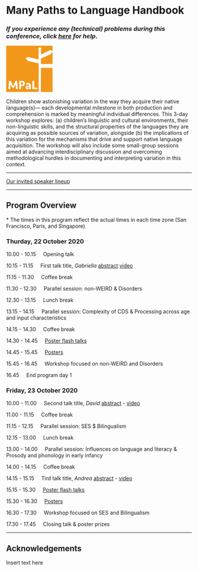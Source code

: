 # Many Paths to Language Handbook

### *If you experience any (technical) problems during this conference, click [here](./mpal/troubleshooting.md) for help.*

<img src="./mpal/MPaL.png" width="25%">

Children show astonishing variation in the way they acquire their native language(s)—
each developmental milestone in both production and comprehension is marked by
meaningful individual differences. This 3-day workshop explores: (a) children’s
linguistic and cultural environments, their non-linguistic skills, and the structural
properties of the languages they are acquiring as possible sources of variation, alongside (b) the implications of this variation for the mechanisms that drive and support
native language acquisition. The workshop will also include some small-group sessions aimed at advancing interdisciplinary discussion and overcoming methodological
hurdles in documenting and interpreting variation in this context.

---

[Our invited speaker lineup](./mpal/invited-speakers.md)

---

## Program Overview
\* The times in this program reflect the actual times in each time zone (San Francisco, Paris, and Singapore)

### Thurday, 22 October 2020
10.00 - 10.15 &nbsp;&nbsp;&nbsp; Opening talk

10.15 - 11.15 &nbsp;&nbsp;&nbsp; First talk title, *Gabriella* [abstract](./mpal/abstracts.md) [video](./mpal/video)

11.15 - 11.30 &nbsp;&nbsp;&nbsp; Coffee break

11.30 - 12.30 &nbsp;&nbsp;&nbsp; Parallel session: non-WEIRD & Disorders

12.30 - 13.15 &nbsp;&nbsp;&nbsp; Lunch break

13.15 - 14.15 &nbsp;&nbsp;&nbsp; Parallel session: Complexity of CDS & Processing across age and input characteristics

14.15 - 14.30 &nbsp;&nbsp;&nbsp; Coffee break

14.30 - 14.45 &nbsp;&nbsp;&nbsp; [Poster flash talks](./mpal/poster-overview.md)

14.45 - 15.45 &nbsp;&nbsp;&nbsp; [Posters](./mpal/poster-overview.md)

15.45 - 16.45 &nbsp;&nbsp;&nbsp; Workshop focused on non-WEIRD and Disorders

16.45 &nbsp;&nbsp;&nbsp; End program day 1

### Friday, 23 October 2020
10.00 - 11.00 &nbsp;&nbsp;&nbsp; Second talk title, *David* [abstract](./mpal/abstracts.md) - [video](./mpal/video)

11.00 - 11.15 &nbsp;&nbsp;&nbsp; Coffee break

11.15 - 12.15 &nbsp;&nbsp;&nbsp; Parallel session: SES $ Bilingualism

12.15 - 13.00 &nbsp;&nbsp;&nbsp; Lunch break

13.00 - 14.00 &nbsp;&nbsp;&nbsp; Parallel session: Influences on language and literacy & Prosody and phonology in early infancy

14.00 - 14.15 &nbsp;&nbsp;&nbsp; Coffee break

14.15 - 15.15 &nbsp;&nbsp;&nbsp; Tird talk title, *Andrea* [abstract](./mpal/abstracts.md) - [video](./mpal/video)

15.15 - 15.30 &nbsp;&nbsp;&nbsp; [Poster flash talks](./mpal/poster-overview.md)

15.30 - 16.30 &nbsp;&nbsp;&nbsp; [Posters](./mpal/poster-overview.md)

16.30 - 17.30 &nbsp;&nbsp;&nbsp; Workshop focused on SES and Bilingualism

17.30 - 17.45 &nbsp;&nbsp;&nbsp; Closing talk & poster prizes

---

## Acknowledgements

Insert text here

